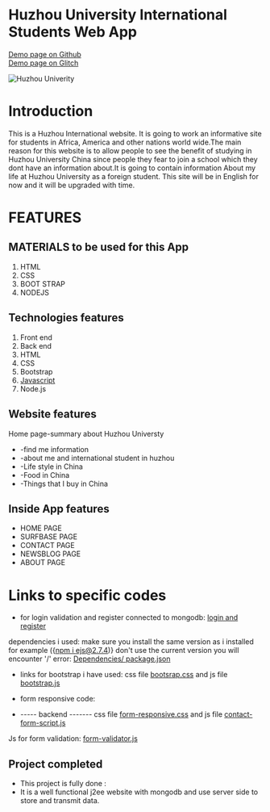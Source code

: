 # Huzhou University International Students Web App
<p align="left">
   <a href="https://captaincheq.github.io/Huzhou-University-International-students-Web-App/">Demo page on Github</a> <br>
   <a href="https://exple.glitch.me/">Demo page on Glitch</a>
  
   </p>

<p align="left"><img alt="Huzhou Univerity" src="http://www.indeed.com/cmp/_s/logos/52523796db7dd9ba"></p>


# Introduction
This is a Huzhou International website. It is going to work an informative site for students in Africa, America and other nations world wide.The main reason for this website is to allow people to see the benefit of studying in Huzhou University China since people they fear to join a school which they dont have an information about.It is going to contain information  About my life at Huzhou University as a foreign student. This site will be in English for now and it will be upgraded with time.

# FEATURES

##  MATERIALS to be used for this App
1. HTML
2. CSS
3. BOOT STRAP
4. NODEJS

## Technologies features
1. Front end
2. Back end
3. HTML
4. CSS
5. Bootstrap
6. [Javascript](https://github.com/Captaincheq/Huzhou-University-International-students-Web-App/tree/master/js)
7. Node.js


## Website features  
Home page-summary about Huzhou Universty
* -find me information
* -about me and international student in huzhou
* -Life style in China
* -Food in China
* -Things that I buy in China

## Inside App features
* HOME PAGE
* SURFBASE PAGE
* CONTACT PAGE
* NEWSBLOG PAGE
* ABOUT PAGE


# Links to specific codes
* for login validation and register connected to mongodb:
[login and register](https://github.com/Captaincheq/Huzhou-University-International-students-Web-App/tree/master/views)

dependencies i used: make sure you install the same version as i installed for example ({[npm i ejs@2.7.4](https://github.com/Captaincheq/Huzhou-University-International-students-Web-App/blob/master/package.json))} don't use the current version you will encounter '/' error:
[Dependencies/ package.json](https://github.com/Captaincheq/Huzhou-University-International-students-Web-App/blob/master/package.json)

* links for bootstrap i have used:
  css file  [bootsrap.css](https://github.com/Captaincheq/Huzhou-University-International-students-Web-App/blob/master/css/bootstrap.min.css)
  and js file  [bootstrap.js](https://github.com/Captaincheq/Huzhou-University-International-students-Web-App/blob/master/js/bootstrap.min.js)

* form responsive code:
* ----- backend -------
  css file  [form-responsive.css](https://github.com/Captaincheq/Huzhou-University-International-students-Web-App/blob/master/css/responsive.css)
 and js file [contact-form-script.js](https://github.com/Captaincheq/Huzhou-University-International-students-Web-App/blob/master/js/contact-form-script.js)

Js for form validation:
[form-validator.js](https://github.com/Captaincheq/Huzhou-University-International-students-Web-App/blob/master/js/form-validator.min.js)

## Project completed
* This project is fully done :
* It is a well functional j2ee website with mongodb and use server side to store and transmit data.

